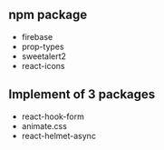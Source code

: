 

## npm package
- firebase
- prop-types
- sweetalert2
- react-icons
## Implement of 3 packages
- react-hook-form
- animate.css
- react-helmet-async
